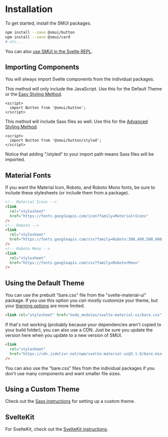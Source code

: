 # Installation

To get started, install the SMUI packages.

```sh
npm install --save @smui/button
npm install --save @smui/card
# etc...
```

You can also [use SMUI in the Svelte REPL](REPL.md).

## Importing Components

You will always import Svelte components from the individual packages.

This method will only include the JavaScript. Use this for the Default Theme or the [Easy Styling Method](SASS.md).

```svelte
<script>
  import Button from '@smui/button';
</script>
```

This method will include Sass files as well. Use this for the [Advanced Styling Method](SASS.md).

```svelte
<script>
  import Button from '@smui/button/styled';
</script>
```

Notice that adding "/styled" to your import path means Sass files will be imported.

## Material Fonts

If you want the Material Icon, Roboto, and Roboto Mono fonts, be sure to include these stylesheets (or include them from a package).

```html
<!-- Material Icons -->
<link
  rel="stylesheet"
  href="https://fonts.googleapis.com/icon?family=Material+Icons"
/>
<!-- Roboto -->
<link
  rel="stylesheet"
  href="https://fonts.googleapis.com/css?family=Roboto:300,400,500,600,700"
/>
<!-- Roboto Mono -->
<link
  rel="stylesheet"
  href="https://fonts.googleapis.com/css?family=Roboto+Mono"
/>
```

## Using the Default Theme

You can use the prebuilt "bare.css" file from the "svelte-material-ui" package. If you use this option you _can_ mostly customize your theme, but your [theming options](THEMING.md#theming-the-bare-css) are more limited.

```html
<link rel="stylesheet" href="node_modules/svelte-material-ui/bare.css" />
```

If that's not working (probably because your dependencies aren't copied to your build folder), you can also use a CDN. Just be sure you update the version here when you update to a new version of SMUI.

```html
<link
  rel="stylesheet"
  href="https://cdn.jsdelivr.net/npm/svelte-material-ui@3.1.0/bare.min.css"
/>
```

You can also use the "bare.css" files from the individual packages if you don't use many components and want smaller file sizes.

## Using a Custom Theme

Check out the [Sass instructions](SASS.md) for setting up a custom theme.

## SvelteKit

For SvelteKit, check out the [SvelteKit instructions](SVELTEKIT.md).
